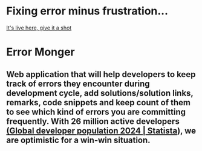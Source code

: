 # Fixing error minus frustration...
[It's live here, give it a shot](https://errormonger.herokuapp.com/)
# Error Monger

## Web application that will help developers to keep track of errors they encounter during development cycle, add solutions/solution links, remarks, code snippets and keep count of them to see which kind of errors you are committing frequently. With 26 million active developers [(Global developer population 2024 | Statista](https://www.statista.com/statistics/627312/worldwide-developer-population/)), we are optimistic for a win-win situation.

